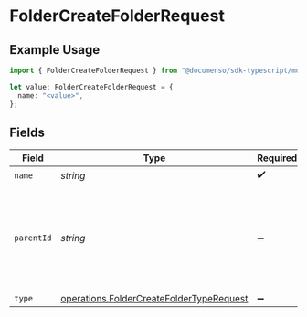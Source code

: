 # FolderCreateFolderRequest

## Example Usage

```typescript
import { FolderCreateFolderRequest } from "@documenso/sdk-typescript/models/operations";

let value: FolderCreateFolderRequest = {
  name: "<value>",
};
```

## Fields

| Field                                                                                                | Type                                                                                                 | Required                                                                                             | Description                                                                                          |
| ---------------------------------------------------------------------------------------------------- | ---------------------------------------------------------------------------------------------------- | ---------------------------------------------------------------------------------------------------- | ---------------------------------------------------------------------------------------------------- |
| `name`                                                                                               | *string*                                                                                             | :heavy_check_mark:                                                                                   | N/A                                                                                                  |
| `parentId`                                                                                           | *string*                                                                                             | :heavy_minus_sign:                                                                                   | The folder ID to place this folder within. Leave empty to place folder at the root level.            |
| `type`                                                                                               | [operations.FolderCreateFolderTypeRequest](../../models/operations/foldercreatefoldertyperequest.md) | :heavy_minus_sign:                                                                                   | N/A                                                                                                  |